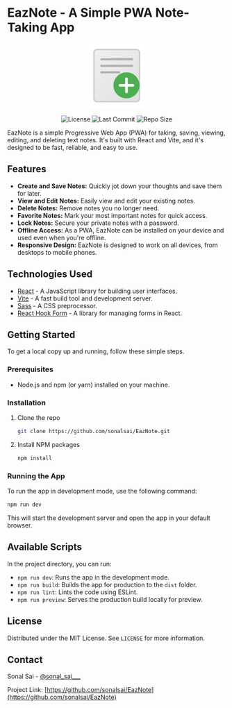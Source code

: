 # EazNote - A Simple PWA Note-Taking App

<p align="center">
  <img src="./public/logo.svg" alt="EazNote Logo" width="150">
</p>

<p align="center">
  <img src="https://img.shields.io/badge/license-MIT-blue.svg" alt="License">
  <img src="https://img.shields.io/github/last-commit/sonalsai/EazNote" alt="Last Commit">
  <img src="https://img.shields.io/github/repo-size/sonalsai/EazNote" alt="Repo Size">
</p>

EazNote is a simple Progressive Web App (PWA) for taking, saving, viewing, editing, and deleting text notes. It's built with React and Vite, and it's designed to be fast, reliable, and easy to use.

<!-- **Live Demo:** [https://eaznote.vercel.app/](https://eaznote.vercel.app/) -->

## Features

*   **Create and Save Notes:** Quickly jot down your thoughts and save them for later.
*   **View and Edit Notes:** Easily view and edit your existing notes.
*   **Delete Notes:** Remove notes you no longer need.
*   **Favorite Notes:** Mark your most important notes for quick access.
*   **Lock Notes:** Secure your private notes with a password.
*   **Offline Access:** As a PWA, EazNote can be installed on your device and used even when you're offline.
*   **Responsive Design:** EazNote is designed to work on all devices, from desktops to mobile phones.

<!-- ## Screenshots

| Light Mode | Dark Mode |
| :---: | :---: |
| ![Light Mode Screenshot](https://via.placeholder.com/400x300.png?text=Light+Mode+Screenshot) | ![Dark Mode Screenshot](https://via.placeholder.com/400x300.png?text=Dark+Mode+Screenshot) | -->

## Technologies Used

*   [React](https://reactjs.org/) - A JavaScript library for building user interfaces.
*   [Vite](https://vitejs.dev/) - A fast build tool and development server.
*   [Sass](https://sass-lang.com/) - A CSS preprocessor.
*   [React Hook Form](https://react-hook-form.com/) - A library for managing forms in React.

## Getting Started

To get a local copy up and running, follow these simple steps.

### Prerequisites

*   Node.js and npm (or yarn) installed on your machine.

### Installation

1.  Clone the repo
    ```sh
    git clone https://github.com/sonalsai/EazNote.git
    ```
2.  Install NPM packages
    ```sh
    npm install
    ```

### Running the App

To run the app in development mode, use the following command:

```sh
npm run dev
```

This will start the development server and open the app in your default browser.

## Available Scripts

In the project directory, you can run:

*   `npm run dev`: Runs the app in the development mode.
*   `npm run build`: Builds the app for production to the `dist` folder.
*   `npm run lint`: Lints the code using ESLint.
*   `npm run preview`: Serves the production build locally for preview.

## License

Distributed under the MIT License. See `LICENSE` for more information.

## Contact

Sonal Sai - [@sonal_sai___](https://www.instagram.com/sonal_sai___/)

Project Link: [https://github.com/sonalsai/EazNote](https://github.com/sonalsai/EazNote)
